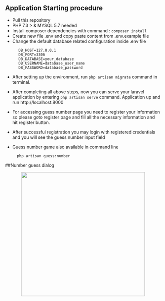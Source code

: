 

## Application Starting procedure 
- Pull this repository
- PHP 7.3 > & MYSQL 5.7 needed
- Install composer dependencies with command :   `` composer install ``
- Create new file .env and copy paste content from .env.example file
- Change the default database related configuration inside .env file 
```  DB_CONNECTION=mysql
      DB_HOST=127.0.0.1
      DB_PORT=3306
      DB_DATABASE=your_database
      DB_USERNAME=database_user_name
      DB_PASSWORD=database_password
  ```
- After setting up the environment, run `` php artisan migrate `` command in terminal.
- After completing all above steps, now you can serve your laravel application by entering ``` php artisan serve ```
  command. Application up and run  http://localhost:8000
  
- For accessing guess number page you need to register your information so please goto register page and fill all the necessary information and hit register button.

- After successful registration you may login with registered credentials and you will see the guess number input field  

- Guess number game also available in command line  
  ```
    php artisan guess:number
   ```

 ##Number guess dialog
  <p align="center"><img src="../master/public/images/screen1.png" width="400"></p>
 
